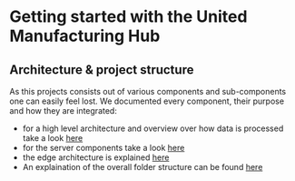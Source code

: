 # Getting started with the United Manufacturing Hub

## Architecture & project structure

As this projects consists out of various components and sub-components one can easily feel lost. We documented every component, their purpose and how they are integrated:

- for a high level architecture and overview over how data is processed take a look [here](docs/general/dataprocessing.md)
- for the server components take a look [here](docs/server/architecture.md)
- the edge architecture is explained [here](docs/edge/architecture.md)
- An explaination of the overall folder structure can be found [here](docs/folder-structure.md)